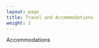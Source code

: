 ```yaml
---
layout: page
title: Travel and Accommodations
weight: 1
---
```

<div class = "center">
Accommodations
</div>
